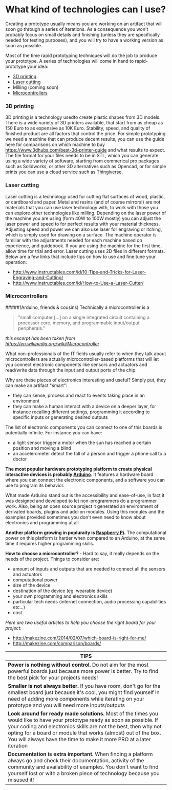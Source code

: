 # What kind of technologies can I use?

Creating a prototype usually means you are working on an artifact that will soon go through a series of iterations. As a consequence you won't probably focus on small details and finishing (unless they are specifically needed for testing purposes), and you will try to have a working version as soon as possible.

Most of the time rapid prototyping techniques will do the job to produce your prototype. A series of technologies will come in hand to rapid-prototype your idea:
* [3D printing](#3d-printing)
* [Laser cutting](#laser-cutting)
* Milling (coming soon)
* [Microcontrollers](#Microcontrollers)

### 3D printing
3D printing is a technology usedto create plastic shapes from 3D models.  There is a wide variety of 3D printers available, that start from as cheap as 150 Euro to as expensive as 10K Euro.  Stability, speed, and quality of finished product are all factors that control the price.    For simple prototyping we need a machine that can produce decent results, you can use the guide here for comparisons on which machine to buy https://www.3dhubs.com/best-3d-printer-guide and what results to expect.   
The file format for your files needs to be in STL, which you can generate using a wide variety of software, starting from commerical pro packages such as Solidworks, or other 3D alternatives such as Opencad, or for simple prints you can use a cloud service such as [Thingiverse](https://www.thingiverse.com/). 

### Laser cutting
Laser cutting is a technology used for cutting flat surfaces of wood, plastic, or cardboard and paper.  Metal and resins (and of course mirrors!) are not materials that you can use laser technology with, to work with those you can explore other technologies like milling.   Depending on the laser power of the machine you are using (form 40W to 100W mostly) you can adjust the laser power and speed to for perfect results with your material thickness.  Adjusting speed and power we can also use laser for engraving or itching, which is simply used for drawing on a surface. 
The machine operator is familiar with the adjustments needed for each machine based on experience, and guidebook. If you are using the machine for the first time, allow time for trial and error.    Laser cutting uses 2D files in different formats.  Below are a few links that include tips on how to use and fine tune your operation:
* http://www.instructables.com/id/10-Tips-and-Tricks-for-Laser-Engraving-and-Cutting/
* http://www.instructables.com/id/How-to-Use-a-Laser-Cutter/

### Microcontrollers
#####(Arduino, friends & cousins)
Technically a microcontroller is a

> "small computer [...] on a single integrated circuit containing a processor core, memory, and programmable input/output peripherals." 

*this excerpt has been taken from https://en.wikipedia.org/wiki/Microcontroller*

What non-professionals of the IT fields usually refer to when they talk about microcontrollers are actually microcontroller-based platforms that will let you connect electronic components like sensors and actuators and read/write data through the input and output ports of the chip.

Why are these pieces of electronics interesting and useful? Simply put, they can make an artifact "smart":
- they can sense, process and react to events taking place in an environment
- they can make a human interact with a device on a deeper layer, for instance recalling different settings, programming it according to specific inputs or generating desired outputs

The list of electronic components you can connect to one of this boards is potentially infinite. For instance you can have:
- a light sensor trigger a motor when the sun has reached a certain position and moving a blind
- an accelerometer detect the fall of a person and trigger a phone call to a doctor

**The most popular hardware prototyping platform to create physical interactive devices is probably [Arduino](http://arduino.cc)**. It features a hardware board where you can connect the electronic components, and a software you can use to program its behavior.

What made Arduino stand out is the accessibility and ease-of-use, in fact it was designed and developed to let non-programmers do a programmer work. Also, being an open source project it generated an environment of derivated boards, plugins and add-on modules. Using this modules and the examples provided sometimes you don't even need to know about electronics and programming at all.

**Another platform growing in popluraity is [Raspberry Pi](https://www.raspberrypi.org/).** The computational power on this platform is harder when compared to an Arduino, at the same time it requires higher programming skills.

**How to choose a microcontroller? -** Hard to say, it really depends on the needs of the project. Things to consider are:
- amount of inputs and outputs that are needed to connect all the sensors and actuators
- computational power
- size of the device
- destination of the device (eg. wearable device)
- your own programming and electronics skills
- particular tech needs (internet connection, audio processing capabilities etc...)
- cost

*Here are two useful articles to help you choose the right board for your project:*
* http://makezine.com/2014/02/07/which-board-is-right-for-me/
* http://makezine.com/comparison/boards/

|TIPS|
|-|
|**Power is nothing without control.** Do not aim for the most powerful boards just because more power is better. Try to find the best pick for your projects needs!|
|**Smaller is not always better.** If you have room, don't go for the smallest board just because it's cool, you might find yourself in need of adding more components while iterating on your prototype and you will need more inputs/outputs|
|**Look around for ready made solutions.** Most of the times you would like to have your prototype ready as soon as possible. If your coding and electronics skills are not the best, then why not opting for a board or module that works (almost) out of the box. You will always have the time to make it more PRO at a later iteration|
|**Documentation is extra important.** When finding a platform always go and check their documentation, activity of the community and availability of examples. You don't want to find yourself lost or with a broken piece of technology because you misused it!|